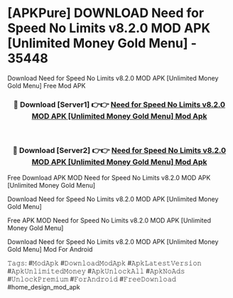# [APKPure] DOWNLOAD Need for Speed No Limits v8.2.0 MOD APK [Unlimited Money Gold Menu] - 35448
Download Need for Speed No Limits v8.2.0 MOD APK [Unlimited Money Gold Menu] Free Mod APK

<div align="center">
<h3>🔴 Download [Server1] 👉👉 <a href="https://apk-comot.site?title=Need_for_Speed_No_Limits_v8.2.0_MOD_APK_[Unlimited_Money_Gold_Menu]">Need for Speed No Limits v8.2.0 MOD APK [Unlimited Money Gold Menu] Mod Apk</a></h3><br>

<h3>🔴 Download [Server2] 👉👉 <a href="https://apk-comot.site?title=Need_for_Speed_No_Limits_v8.2.0_MOD_APK_[Unlimited_Money_Gold_Menu]">Need for Speed No Limits v8.2.0 MOD APK [Unlimited Money Gold Menu] Mod Apk</a></h3>
</div>


Free Download APK MOD Need for Speed No Limits v8.2.0 MOD APK [Unlimited Money Gold Menu]

Download Need for Speed No Limits v8.2.0 MOD APK [Unlimited Money Gold Menu] 

Free APK MOD Need for Speed No Limits v8.2.0 MOD APK [Unlimited Money Gold Menu] 

Download Need for Speed No Limits v8.2.0 MOD APK [Unlimited Money Gold Menu] Mod For Android

𝚃𝚊𝚐𝚜: #𝙼𝚘𝚍𝙰𝚙𝚔 #𝙳𝚘𝚠𝚗𝚕𝚘𝚊𝚍𝙼𝚘𝚍𝙰𝚙𝚔 #𝙰𝚙𝚔𝙻𝚊𝚝𝚎𝚜𝚝𝚅𝚎𝚛𝚜𝚒𝚘𝚗 #𝙰𝚙𝚔𝚄𝚗𝚕𝚒𝚖𝚒𝚝𝚎𝚍𝙼𝚘𝚗𝚎𝚢 #𝙰𝚙𝚔𝚄𝚗𝚕𝚘𝚌𝚔𝙰𝚕𝚕 #𝙰𝚙𝚔𝙽𝚘𝙰𝚍𝚜 #𝚄𝚗𝚕𝚘𝚌𝚔𝙿𝚛𝚎𝚖𝚒𝚞𝚖 #𝙵𝚘𝚛𝙰𝚗𝚍𝚛𝚘𝚒𝚍 #𝙵𝚛𝚎𝚎𝙳𝚘𝚠𝚗𝚕𝚘𝚊𝚍 #home_design_mod_apk